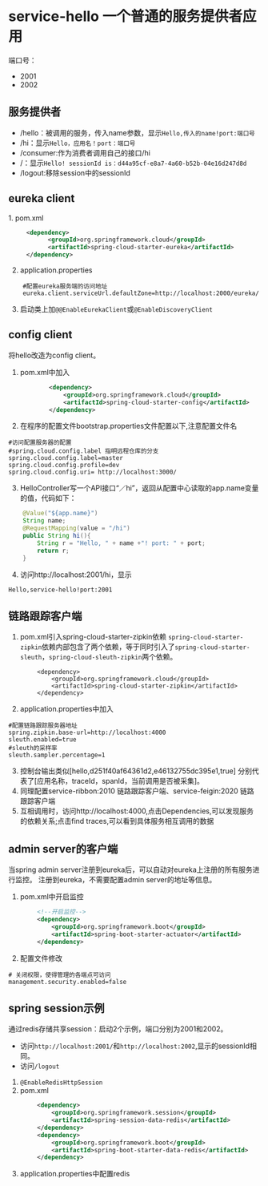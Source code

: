 # service-hello 一个普通的服务提供者应用
端口号：
- 2001
- 2002
## 服务提供者
- /hello：被调用的服务，传入name参数，显示`Hello,传入的name!port:端口号`
- /hi：显示`Hello，应用名！port：端口号`
- /consumer:作为消费者调用自己的接口/hi
- /：显示`Hello! sessionId is：d44a95cf-e8a7-4a60-b52b-04e16d247d8d`
- /logout:移除session中的sessionId

## eureka client
​​1. pom.xml
  
  ```xml
       <dependency>
             <groupId>org.springframework.cloud</groupId>
             <artifactId>spring-cloud-starter-eureka</artifactId>
       </dependency>   
  ```
  
2. application.properties
  
  ```properties
      #配置eureka服务端的访问地址
      eureka.client.serviceUrl.defaultZone=http://localhost:2000/eureka/
  ```
3. 启动类上加`@@EnableEurekaClient`或`@EnableDiscoveryClient`
 
## config client
将hello改造为config client。

1. pom.xml中加入

   ```xml
           <dependency>
               <groupId>org.springframework.cloud</groupId>
               <artifactId>spring-cloud-starter-config</artifactId>
           </dependency>
   ```

2. 在程序的配置文件bootstrap.properties文件配置以下,注意配置文件名

```properties
#访问配置服务器的配置
#spring.cloud.config.label 指明远程仓库的分支
spring.cloud.config.label=master
spring.cloud.config.profile=dev
spring.cloud.config.uri= http://localhost:3000/
```

3. HelloController写一个API接口“／hi”，返回从配置中心读取的app.name变量的值，代码如下：

```java
    @Value("${app.name}")
    String name;
    @RequestMapping(value = "/hi")
    public String hi(){
        String r = "Hello, " + name +"! port: " + port;
        return r;
    }
```

4. 访问http://localhost:2001/hi，显示

```
Hello,service-hello!port:2001
```

## 链路跟踪客户端
1. pom.xml引入spring-cloud-starter-zipkin依赖
`spring-cloud-starter-zipkin`依赖内部包含了两个依赖，等于同时引入了`spring-cloud-starter-sleuth`，`spring-cloud-sleuth-zipkin`两个依赖。

```
        <dependency>
            <groupId>org.springframework.cloud</groupId>
            <artifactId>spring-cloud-starter-zipkin</artifactId>
        </dependency>

```
2. application.properties中加入
```properties
#配置链路跟踪服务器地址
spring.zipkin.base-url=http://localhost:4000
sleuth.enabled=true
#sleuth的采样率
sleuth.sampler.percentage=1
```
3. 控制台输出类似[hello,d251f40af64361d2,e46132755dc395e1,true] 分别代表了[应用名称，traceId，spanId，当前调用是否被采集]。
4. 同理配置service-ribbon:2010 链路跟踪客户端、service-feigin:2020 链路跟踪客户端
5. 互相调用时，访问http://localhost:4000,点击Dependencies,可以发现服务的依赖关系;点击find traces,可以看到具体服务相互调用的数据

## admin server的客户端
当spring admin server注册到eureka后，可以自动对eureka上注册的所有服务进行监控。
注册到eureka，不需要配置admin server的地址等信息。
1. pom.xml中开启监控
```xml
		<!--开启监控-->
		<dependency>
			<groupId>org.springframework.boot</groupId>
			<artifactId>spring-boot-starter-actuator</artifactId>
		</dependency>
```
2. 配置文件修改
```properties
# 关闭权限，使得管理的各端点可访问
management.security.enabled=false
```

## spring session示例
通过redis存储共享session：启动2个示例，端口分别为2001和2002。
- 访问`http://localhost:2001/`和`http://localhost:2002`,显示的sessionId相同。
- 访问`/logout`

1. `@EnableRedisHttpSession`
2. pom.xml
```xml
        <dependency>
			<groupId>org.springframework.session</groupId>
			<artifactId>spring-session-data-redis</artifactId>
		</dependency>
		<dependency>
			<groupId>org.springframework.boot</groupId>
			<artifactId>spring-boot-starter-data-redis</artifactId>
		</dependency>
```
3. application.properties中配置redis